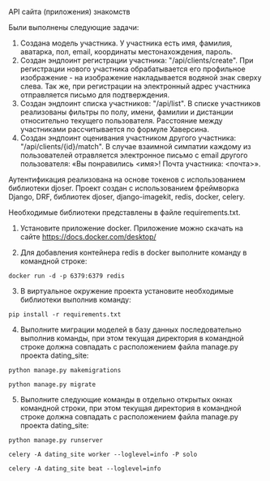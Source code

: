 API сайта (приложения) знакомств

Были выполнены следующие задачи:
1. Создана модель участника. У участника есть имя, фамилия, аватарка, пол, email, координаты местонахождения, пароль.
2. Создан эндпоинт регистрации участника: "/api/clients/create". При регистрации нового участника обрабатывается его профильное изображение - на изображение накладывается водяной знак сверху слева. Так же, при регистрации на электронный адрес участника отправляется письмо для подтверждения.
3. Создан эндпоинт списка участников: "/api/list". В списке участников реализованы фильтры по полу, имени, фамилии и дистанции относительно текущего пользователя. Расстояние между участниками рассчитывается по формуле Хаверсина.
4. Создан эндпоинт оценивания участником другого участника: "/api/clients/{id}/match". В случае взаимной симпатии каждому из пользователей отравляется электронное письмо с email другого пользователя: «Вы понравились <имя>! Почта участника: <почта>».

Аутентификация реализована на основе токенов с использованием библиотеки djoser.
Проект создан с использованием фреймворка Django, DRF, библиотек djoser, django-imagekit, redis, docker, celery.

Необходимые библиотеки представлены в файле requirements.txt.


1. Установите приложение docker. Приложение можно скачать на сайте https://docs.docker.com/desktop/

2. Для добавления контейнера redis в docker выполните команду в командной строке:
```commandline
docker run -d -p 6379:6379 redis
```  
3. В виртуальное окружение проекта установите необходимые библиотеки выполнив команду:
```commandline
pip install -r requirements.txt
``` 
4. Выполните миграции моделей в базу данных последовательно выполнив команды, при этом текущая директория в командной строке должна совпадать с расположением файла manage.py проекта dating_site:
```commandline
python manage.py makemigrations
```
```commandline
python manage.py migrate
```
5. Выполните следующие команды в отдельно открытых окнах командной строки, при этом текущая директория в командной строке должна совпадать с расположением файла manage.py проекта dating_site:
```commandline
python manage.py runserver
```
```commandline
celery -A dating_site worker --loglevel=info -P solo
```
```commandline
celery -A dating_site beat --loglevel=info
```
